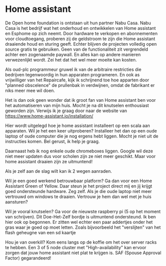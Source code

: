 
# Home assistant

De Open home foundation is ontstaan uit hun partner Nabu Casa. Nabu Casa is het bedrijf wat het onderhoud en ontwikkelen van Home assistant en Esphome op zich neemt. Door  hardware te verkopen en abonnementen voor cloudtoegang, proberen zij de geldstroom te zijn die Home assistant draaiende houd en sturing geeft. Echter blijven de projecten volledig open source gratis te gebruiken. Geen van de functionaliteit zit vergrendeld achter een zogenaamde paywall. En alles kan op andere manieren verwezenlijkt wordt. Zei het dat het wel meer moeite kan kosten.

Als oud-plc programmeur gruwel ik van de arbitraire restricties die bedrijven tegenwoordig in hun apparaten programeren. En ook as vrijwilliger van het Repaircafe, kijk ik schrijnend toe hoe apparten door "planned obscelence" de prullenbak in verdwijnen, omdat de fabrikant er niks meer mee wil doen.

Het is dan ook geen wonder dat ik groot fan van Home assistant ben voor het automatiseren van mijn huis. Mocht je na dit knutselen enthousiast geworden zijn. Verwijs ik je graag door naar de website van https://www.home-assistant.io/installation/

Hier wordt uitgelegd hoe je home assistant installeert op een scala aan apparaten. Wil je het een keer uitproberen? Installeer het dan op een oude laptop of oude computer die je nog ergens hebt liggen. Mocht je niet uit de instructies komen. Bel gerust, ik help je graag.

Daarnaast heb ik nog enkele oude chromeboxes liggen. Google wil deze niet meer updaten dus voor scholen zijn ze niet meer geschikt. Maar voor home assistant draaien zijn ze uitmuntend!

Als je zelf aan de slag wilt kan ik 2 wegen aanraden.

Wil je een goed werkend betrouwbaar platform? Ga dan voor een Home Assistant Green of Yellow. Daar steun je het project direct mij en jij krijgt goed ondersteunde hardware. Zeg zelf. Als je die oude laptop niet meer vertrouwd om windows te draaien. Vertrouw je hem dan wel met je huis aansturen?

Wil je vooral knutselen? Ga voor de nieuwste raspberry pi (5 op het moment van schrijven). Dit Doe-Het-Zelf bordje is uitmuntend ondersteund. Ik ben hier ook op begonnen. Er zitten wel echter een paar addertjes onder het gras waar je goed op moet letten. Zoals bijvoorbeeld het "verslijten" van het flash geheugne van een sd kaartje

Hou je van overkill? Kom eens langs op de koffie om het over server racks te hebben. Een 3 of 5 node cluster met "High-availability" kan ervoor zorgen dat jouw home assistant niet plat te krijgen is. SAF (Spouse Approval Factor) gegarandeerd!